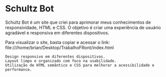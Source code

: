 <h1>Schultz Bot</h1> 

Schultz Bot é um site que criei para aprimorar meus conhecimentos de responsividade, HTML e CSS. O objetivo é criar uma experiência de usuário agradável e responsiva em diferentes dispositivos.

Para visualizar o site, basta copiar e acessar o link: file:///home/brian/Desktop/TrabalhoFRont/index.html

    Design responsivo em diferentes dispositivos.
    Layout limpo e organizado com foco na usabilidade.
    Utilização de HTML semântico e CSS para melhorar a acessibilidade e performance.
